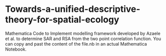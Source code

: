 Towards-a-unified-descriptive-theory-for-spatial-ecology
========================================================

Mathematica Code to Implement modelling framework developed by Azaele et al. to determine SAR and RSA from the two point correlation function. You can copy and past the content of the file.nb in an actual Mathematica Notebook.
